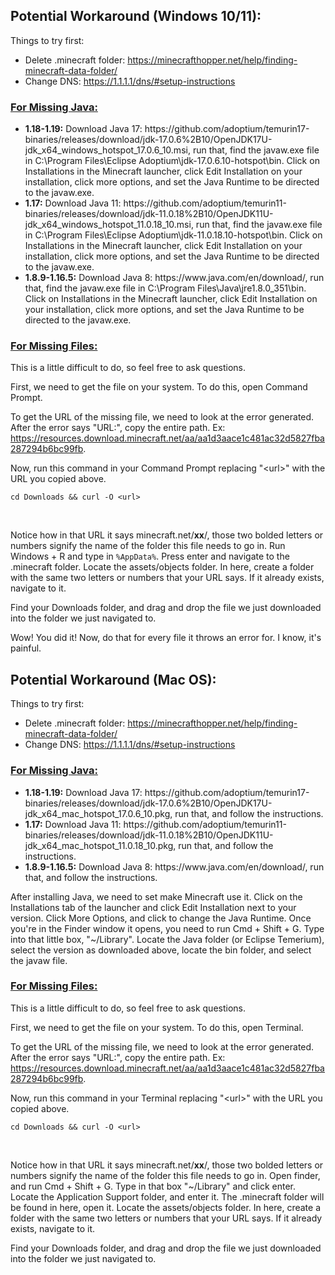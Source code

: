 ## **Potential Workaround (Windows 10/11):**

Things to try first:
 * Delete .minecraft folder: https://minecrafthopper.net/help/finding-minecraft-data-folder/
 * Change DNS: https://1.1.1.1/dns/#setup-instructions

### <u> For Missing Java: </u>
<ul>
 <li> <strong>1.18-1.19:</strong> Download Java 17: https://github.com/adoptium/temurin17-binaries/releases/download/jdk-17.0.6%2B10/OpenJDK17U-jdk_x64_windows_hotspot_17.0.6_10.msi, run that, find the javaw.exe file in C:\Program Files\Eclipse Adoptium\jdk-17.0.6.10-hotspot\bin. Click on Installations in the Minecraft launcher, click Edit Installation on your installation, click more options, and set the Java Runtime to be directed to the javaw.exe. </li>
 <li> <strong>1.17:</strong> Download Java 11: https://github.com/adoptium/temurin11-binaries/releases/download/jdk-11.0.18%2B10/OpenJDK11U-jdk_x64_windows_hotspot_11.0.18_10.msi, run that, find the javaw.exe file in C:\Program Files\Eclipse Adoptium\jdk-11.0.18.10-hotspot\bin. Click on Installations in the Minecraft launcher, click Edit Installation on your installation, click more options, and set the Java Runtime to be directed to the javaw.exe. </li>
 <li> <strong>1.8.9-1.16.5:</strong> Download Java 8: https://www.java.com/en/download/, run that, find the javaw.exe file in C:\Program Files\Java\jre1.8.0_351\bin. Click on Installations in the Minecraft launcher, click Edit Installation on your installation, click more options, and set the Java Runtime to be directed to the javaw.exe.
</ul>

### <u> For Missing Files: </u>

This is a little difficult to do, so feel free to ask questions.

First, we need to get the file on your system. To do this, open Command Prompt.

To get the URL of the missing file, we need to look at the error generated. After the error says "URL:", copy the entire path. Ex: https://resources.download.minecraft.net/aa/aa1d3aace1c481ac32d5827fba287294b6bc99fb.

Now, run this command in your Command Prompt replacing "\<url>" with the URL you copied above.
<BR>

`cd Downloads && curl -O <url>`

<BR>

Notice how in that URL it says minecraft.net/**xx**/, those two bolded letters or numbers signify the name of the folder this file needs to go in. Run Windows + R and type in `%AppData%`. Press enter and navigate to the .minecraft folder. Locate the assets/objects folder. In here, create a folder with the same two letters or numbers that your URL says. If it already exists, navigate to it.

Find your Downloads folder, and drag and drop the file we just downloaded into the folder we just navigated to.

Wow! You did it! Now, do that for every file it throws an error for. I know, it's painful.

## **Potential Workaround (Mac OS):**

Things to try first:
 * Delete .minecraft folder: https://minecrafthopper.net/help/finding-minecraft-data-folder/
 * Change DNS: https://1.1.1.1/dns/#setup-instructions
 
### <u> For Missing Java: </u>

<ul>
 <li> <strong>1.18-1.19:</strong> Download Java 17: https://github.com/adoptium/temurin17-binaries/releases/download/jdk-17.0.6%2B10/OpenJDK17U-jdk_x64_mac_hotspot_17.0.6_10.pkg, run that, and follow the instructions.
 <li> <strong>1.17:</strong> Download Java 11: https://github.com/adoptium/temurin11-binaries/releases/download/jdk-11.0.18%2B10/OpenJDK11U-jdk_x64_mac_hotspot_11.0.18_10.pkg, run that, and follow the instructions.
 <li> <strong>1.8.9-1.16.5:</strong> Download Java 8: https://www.java.com/en/download/, run that, and follow the instructions.
</ul>

After installing Java, we need to set make Minecraft use it. Click on the Installations tab of the launcher and click Edit Installation next to your version. Click More Options, and click to change the Java Runtime. Once you're in the Finder window it opens, you need to run Cmd + Shift + G. Type into that little box, "~/Library". Locate the Java folder (or Eclipse Temerium), select the version as downloaded above, locate the bin folder, and select the javaw file.

### <u> For Missing Files: </u>
This is a little difficult to do, so feel free to ask questions.

First, we need to get the file on your system. To do this, open Terminal.

To get the URL of the missing file, we need to look at the error generated. After the error says "URL:", copy the entire path. Ex: https://resources.download.minecraft.net/aa/aa1d3aace1c481ac32d5827fba287294b6bc99fb.

Now, run this command in your Terminal replacing "\<url>" with the URL you copied above.
<BR>

`cd Downloads && curl -O <url>`

<BR>

Notice how in that URL it says minecraft.net/**xx**/, those two bolded letters or numbers signify the name of the folder this file needs to go in. Open finder, and run Cmd + Shift + G. Type in that box "~/Library" and click enter. Locate the Application Support folder, and enter it. The .minecraft folder will be found in here, open it. Locate the assets/objects folder. In here, create a folder with the same two letters or numbers that your URL says. If it already exists, navigate to it.

Find your Downloads folder, and drag and drop the file we just downloaded into the folder we just navigated to.
